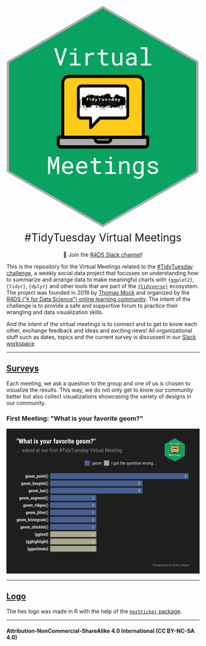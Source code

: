 <h1 style="font-weight:normal" align="center">
  <img src="https://raw.githubusercontent.com/Z3tt/TidyTuesday-Virtual-Meetings/master/logo/tt_vm_hex.png";>
  &nbsp;#TidyTuesday Virtual Meetings&nbsp;
</h1>

<div align="center">

:loudspeaker: Join the [R4DS Slack channel](r4ds.io/join)!

</div>

This is the repository for the Virtual Meetings related to the [#TidyTuesday challenge](https://github.com/rfordatascience/tidytuesday), a weekly social data project that focusses on understanding how to summarize and arrange data to make meaningful charts with `{ggplot2}`, `{tidyr}`, `{dplyr}` and other tools that are part of the [`{tidyverse}`](https://www.tidyverse.org/) ecosystem. The project was founded in 2018 by [Thomas Mock](https://thomasmock.netlify.com/) and organized by the [R4DS ("`R` for Data Science") online learning community](https://twitter.com/r4dscommunity). The intent of the challenge is to provide a safe and supportive forum to practice their wrangling and data visualization skills.  

And the intent of the virtual meetings is to connect and to get to know each other, exchange feedback and ideas and exciting news! All organizational stuff such as dates, topics and the current survey is discussed in our [Slack workspace](r4ds.io/join)

***

## [Surveys](https://github.com/Z3tt/TidyTuesday-Virtual-Meetings/tree/master/surveys/)

Each meeting, we ask a question to the group and one of us is chosen to visualize the results. This way, we do not only get to know our community better but also collect visualizations showcasing the variety of designs in  our community.

### First Meeting: "What is your favorite geom?"
![./surveys/1_favorite_geoms.png](https://raw.githubusercontent.com/Z3tt/TidyTuesday-Virtual-Meetings/master/surveys/1_favorite_geoms.png)

***

## [Logo](https://github.com/Z3tt/TidyTuesday-Virtual-Meetings/tree/master/surveys/logo/)

The hex logo was made in R with the help of the [`hexSticker` package](https://github.com/GuangchuangYu/hexSticker).

***

#### Attribution-NonCommercial-ShareAlike 4.0 International (CC BY-NC-SA 4.0)
<div style="width:300px; height:200px">
<img src=https://camo.githubusercontent.com/00f7814990f36f84c5ea74cba887385d8a2f36be/68747470733a2f2f646f63732e636c6f7564706f7373652e636f6d2f696d616765732f63632d62792d6e632d73612e706e67 alt="" height="42">
</div>
